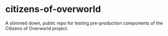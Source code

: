 # citizens-of-overworld

A slimmed down, public repo for testing pre-production components of the Citizens of Overworld project.
